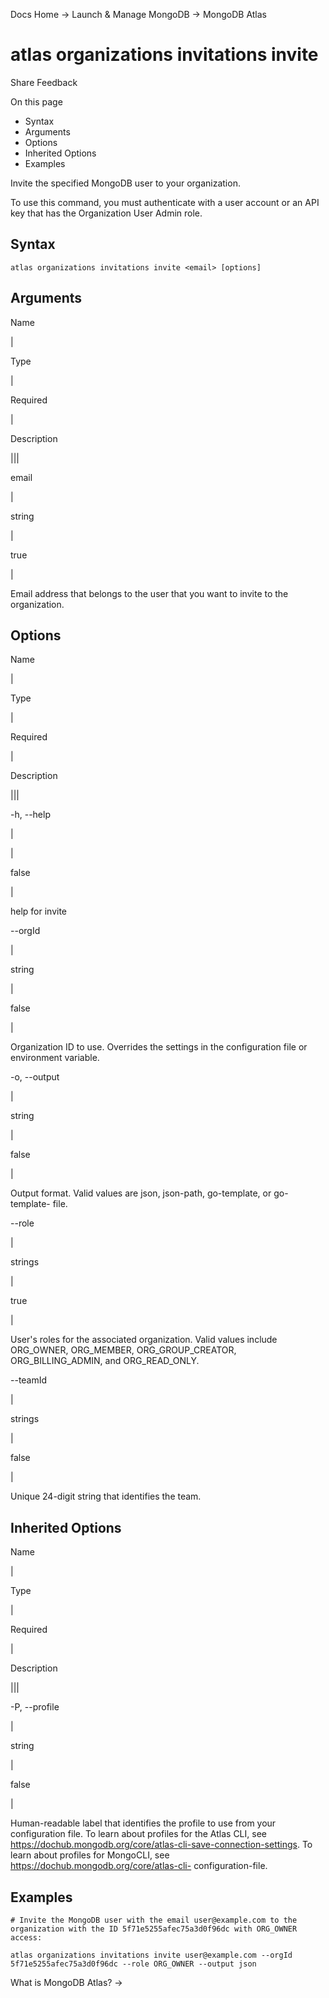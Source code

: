 Docs Home → Launch & Manage MongoDB → MongoDB Atlas

# atlas organizations invitations invite

Share Feedback

On this page

  * Syntax
  * Arguments
  * Options
  * Inherited Options
  * Examples

Invite the specified MongoDB user to your organization.

To use this command, you must authenticate with a user account or an API key
that has the Organization User Admin role.

## Syntax

    
    
    atlas organizations invitations invite <email> [options]  
      
  
## Arguments

Name

|

Type

|

Required

|

Description  
  
|||  
  
email

|

string

|

true

|

Email address that belongs to the user that you want to invite to the
organization.  
  
## Options

Name

|

Type

|

Required

|

Description  
  
|||  
  
-h, --help

|

|

false

|

help for invite  
  
\--orgId

|

string

|

false

|

Organization ID to use. Overrides the settings in the configuration file or
environment variable.  
  
-o, --output

|

string

|

false

|

Output format. Valid values are json, json-path, go-template, or go-template-
file.  
  
\--role

|

strings

|

true

|

User's roles for the associated organization. Valid values include ORG_OWNER,
ORG_MEMBER, ORG_GROUP_CREATOR, ORG_BILLING_ADMIN, and ORG_READ_ONLY.  
  
\--teamId

|

strings

|

false

|

Unique 24-digit string that identifies the team.  
  
## Inherited Options

Name

|

Type

|

Required

|

Description  
  
|||  
  
-P, --profile

|

string

|

false

|

Human-readable label that identifies the profile to use from your
configuration file. To learn about profiles for the Atlas CLI, see
https://dochub.mongodb.org/core/atlas-cli-save-connection-settings. To learn
about profiles for MongoCLI, see https://dochub.mongodb.org/core/atlas-cli-
configuration-file.  
  
## Examples

    
    
    # Invite the MongoDB user with the email user@example.com to the organization with the ID 5f71e5255afec75a3d0f96dc with ORG_OWNER access:  
      
    atlas organizations invitations invite user@example.com --orgId 5f71e5255afec75a3d0f96dc --role ORG_OWNER --output json  
  
What is MongoDB Atlas? →

